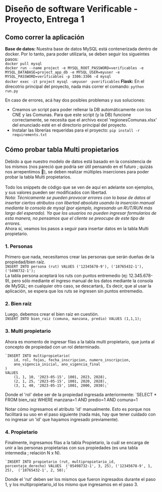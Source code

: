 # Diseño de software Verificable - Proyecto, Entrega 1
## Como correr la aplicación
**Base de datos:** 
	Nuestra base de datos MySQL está contenerizada dentro de docker. Por lo tanto, para poder utilizarla, se deben seguir los sigueintes pasos: <br>
	`docker pull mysql`<br>
	`docker run --name project -e MYSQL_ROOT_PASSWORD=verificables -e MYSQL_DATABASE=project_app_db -e MYSQL_USER=myuser -e MYSQL_PASSWORD=verificables -p 3306:3306 -d mysql`<br>
	`docker exec -it project mysql -umyuser -pverificables`
**Flask:**
En el direcotrio principal del proyecto, nada más correr el comando:
	`python run.py`

En caso de errores, acá hay dos posibles problemas y sus soluciones:
- Creamos un script para poder rellenar la DB automáticamente con los CNE y las Comunas. Para que este script (y la DB) funcione correctamente, se necesita que el archivo excel 'regionesComunas.xlsx' del enunciado esté en el directorio principal del proyecto.<br>
- Instalar las librerías requeridas para el proyecto:
	`pip install -r requirements.txt`
## Cómo probar tabla Multi propietarios
Debido a que nuestro modelo de datos está basado en la consistencia de los mismos (nos pareció que podría ser útil pensando en el futuro ; quizás nos arrepentimos 🥴), se deben realizar múltiples inserciones para poder probar la tabla Multi propietarios. <br><br>Todo los snippets de código que se ven de aquí en adelante son ejemplos, y sus valores pueden ser modificados con libertad. 
	<br>*Nota: Técnicamente se pueden provocar errores con la base de datos al insertar ciertos atributos con libertad absoluta usando la inserción manual mediante la consola de mysql (por ejemplo, ingresando un RUT/RUN más largo del esperado). Ya que los usuarios no pueden ingresar formularios de esta manera, no pensamos que el cliente se preocupe de este tipo de errores.*<br>
Ahora sí, veamos los pasos a seguir para insertar datos en la tabla Multi propietario.<br>
### 1. Personas
Primero que nada, necesitamos crear las personas que serán dueñas de la propiedad/bien raíz. <br>
	`INSERT INTO persona (rut) VALUES ('12345678-9'), ('18765432-1'), ('5498732-1');` 
<br>La tabla persona aceptará los ruts con puntos entremedio (ej: 12.345.678-9), pero sólo mediante el ingreso manual de los datos mediante la consola de MySQL; en cualquier otro caso, se descartará,. Es decir, que al usar la aplicación, se espera que los ruts se ingresen sin puntos entremedio.
### 2. Bien raíz
Luego, debemos crear el bien raíz en cuestión.<br>
`INSERT INTO bien_raiz (comuna, manzana, predio) VALUES (1,1,1);`

### 3. Multi propietario
Ahora es momento de ingresar filas a la tabla multi propietario, que junta al concepto de propiedad con un rol determinado.

	`INSERT INTO multipropietario(
		id, rol, fojas, fecha_inscripcion, numero_inscripcion, 
		ano_vigencia_inicial, ano_vigencia_final
	) 
	VALUES 
		(1, 1, 10, '2023-05-15', 1001, 2023, 2028), 
		(2, 1, 25, '2023-05-15', 1001, 2020, 2028), 
		(3, 1, 40, '2023-05-15', 1001, 2000, 2030);`

Donde el 'rol' debe ser de la propiedad ingresada anteriormente:
	`SELECT * FROM bien_raiz WHERE manzana=1 AND predio=1 AND comuna=1

Notar cómo ingresamos el atributo 'id' manualmente. Esto es porque nos facilitará su uso en el paso siguiente (nada más, hay que tener cuidado con no ingresar un 'id' que hayamos ingresado previamente).
### 4. Propietario
Finalmente, ingresamos filas a la tabla Propietario, la cuál se encarga de unir a las personas propietarias con sus propiedades (es una tabla intermedia ; relación N x N). 

	`INSERT INTO propietario (rut, multipropietario_id, porcentaje_derecho) VALUES  ('05498732-1', 3, 25), ('12345678-9', 1, 25),  ('18765432-1', 2, 50);`

Donde el 'rut' deben ser los mismos que fueron ingresados durante el paso 1, y los multipropietario_id los mismo que ingresamos en el paso 3.
